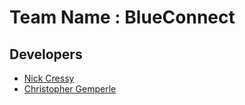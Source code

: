 # Team Name : BlueConnect

## Developers

* [Nick Cressy](https://github.com/nscressy)
* [Christopher Gemperle](https://github.com/BipbopBohnfon)
